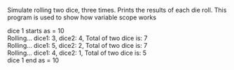 Simulate rolling two dice, three times. Prints the results of each die roll. This program is used to show how variable scope works

dice 1 starts as = 10   
Rolling... dice1: 3, dice2: 4, Total of two dice is: 7   
Rolling... dice1: 5, dice2: 2, Total of two dice is: 7   
Rolling... dice1: 4, dice2: 1, Total of two dice is: 5   
dice 1 end as = 10